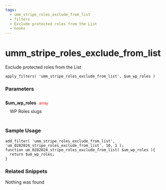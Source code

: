 ```yaml
---
tags: 
  - umm_stripe_roles_exclude_from_list
  - filters
  - Exclude protected roles from the List
  - hooks
---
```

# umm\_stripe\_roles\_exclude\_from\_list
Exclude protected roles from the List
<Badge text="Since 1.0.0" vertical="middle" />
``` php:no-line-numbers
apply_filters( 'umm_stripe_roles_exclude_from_list', $um_wp_roles )
```
<div class='hook-sep'></div>

### Parameters

<div style='padding: 10px 0px 10px;'>
<strong>$um_wp_roles</strong> <span style='color:red;font-size:12px;padding: 0px 5px 0px 5px' >array</span>
<div style="margin-left:10px;padding: 10px 5px">WP Roles slugs</div>
</div>
<div class='hook-sep'></div>



### Sample Usage

``` php:no-line-numbers
add_filter( 'umm_stripe_roles_exclude_from_list', 'um_0282024_stripe_roles_exclude_from_list', 10, 1 );
function um_0282024_stripe_roles_exclude_from_list( $um_wp_roles ){
  return $um_wp_roles;
}
```
<div class='hook-sep'></div>



### Related Snippets

Nothing was found

